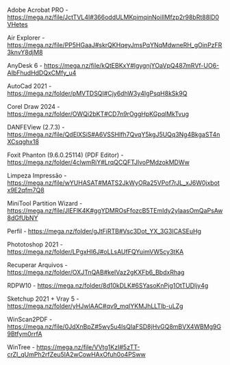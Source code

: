 Adobe Acrobat PRO - https://mega.nz/file/JctTVL4I#366oddULMKpimqinNoiIlMfzp2r98bRt88lD0VHetes

Air Explorer - https://mega.nz/file/PP5HGaaJ#skrQKHqeyJmsPqYNqMdwneRH_gOinPzFR3knvY8djM8

AnyDesk 6 - https://mega.nz/file/kQtEBKxY#lgygnjYOaVpQ487mRVf-UO6-AIbFhudHdDQxCMfy_u4

AutoCad 2021 - https://mega.nz/folder/pMVTDSQI#Cjy6dhW3y4IgPsqH8kSk9Q

Corel Draw 2024 - https://mega.nz/folder/OWQi2bKT#CD7n9rOggHpKGpqlMkTvug

DANFEView (2.7.3) - https://mega.nz/file/QdElXSiS#A6VSSHlfh7QvqY5kgJ5UQq3Ng4BkgaST4nXCsqghx18

Foxit Phanton (9.6.0.25114) (PDF Editor) - https://mega.nz/folder/4clwmRiY#LrqQCQFTJlvoPMdzokMDWw

Limpeza Impressão - https://mega.nz/file/wYUHASAT#MATS2JkWyORa25VPof7rJL_xJ6W0jxbotx9E2qfm7Q8

MiniTool Partition Wizard - https://mega.nz/file/JIEFlK4K#ggYDMROsFfozcB5TEmldy2ylaasOmQaPsAw8dGfUbNY

Perfil - https://mega.nz/folder/gJtFiRTB#Vsc3Dot_YX_3G3ICASEuHg

Phototoshop 2021 - https://mega.nz/folder/LPgxHI6J#oLLsAUfFQYuimVW5cy3tKA

Recuperar Arquivos - https://mega.nz/folder/OXJTnQAB#keIVaz2gKXFb6_BbdxRhag

RDPW10 - https://mega.nz/folder/8d10kDLK#6SYasoKnPjg1OtTUDljy4g

Sketchup 2021 + Vray 5 - https://mega.nz/folder/yHJwlAAC#qv9_mqIYKMJhLLTlb-uLZg

WinScan2PDF - https://mega.nz/file/0JdXnBpZ#5wy5u4IsQIaFSD8jHvGQ8mBVX4WBMg9G9Btfym0rrfA

WinTree - https://mega.nz/file/VVtg1KzI#5zTT-crZI_qUmPh2rfZeu5IA2wCowHAxOfuh0o4PSww

